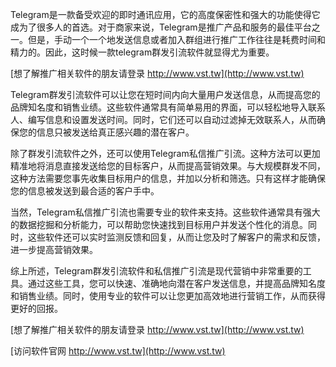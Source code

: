 Telegram是一款备受欢迎的即时通讯应用，它的高度保密性和强大的功能使得它成为了很多人的首选。对于商家来说，Telegram是推广产品和服务的最佳平台之一。但是，手动一个一个地发送信息或者加入群组进行推广工作往往是耗费时间和精力的。因此，这时候一款telegram群发引流软件就显得尤为重要。

[想了解推广相关软件的朋友请登录 http://www.vst.tw](http://www.vst.tw)

Telegram群发引流软件可以让您在短时间内向大量用户发送信息，从而提高您的品牌知名度和销售业绩。这些软件通常具有简单易用的界面，可以轻松地导入联系人、编写信息和设置发送时间。同时，它们还可以自动过滤掉无效联系人，从而确保您的信息只被发送给真正感兴趣的潜在客户。

除了群发引流软件之外，还可以使用Telegram私信推广引流。这种方法可以更加精准地将消息直接发送给您的目标客户，从而提高营销效果。与大规模群发不同，这种方法需要您事先收集目标用户的信息，并加以分析和筛选。只有这样才能确保您的信息被发送到最合适的客户手中。

当然，Telegram私信推广引流也需要专业的软件来支持。这些软件通常具有强大的数据挖掘和分析能力，可以帮助您快速找到目标用户并发送个性化的消息。同时，这些软件还可以实时监测反馈和回复，从而让您及时了解客户的需求和反馈，进一步提高营销效果。

综上所述，Telegram群发引流软件和私信推广引流是现代营销中非常重要的工具。通过这些工具，您可以快速、准确地向潜在客户发送信息，并提高品牌知名度和销售业绩。同时，使用专业的软件可以让您更加高效地进行营销工作，从而获得更好的回报。

[想了解推广相关软件的朋友请登录 http://www.vst.tw](http://www.vst.tw)


[访问软件官网 http://www.vst.tw](http://www.vst.tw)
